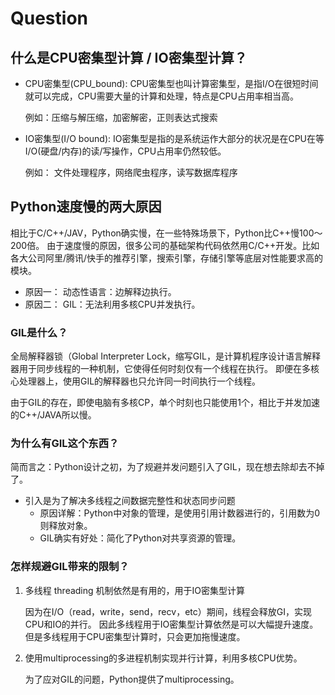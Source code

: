 # Question

## 什么是CPU密集型计算 / IO密集型计算？
  - CPU密集型(CPU_bound):
    CPU密集型也叫计算密集型，是指I/O在很短时间就可以完成，CPU需要大量的计算和处理，特点是CPU占用率相当高。
    
    例如：压缩与解压缩，加密解密，正则表达式搜索
  - IO密集型(I/O bound): 
    IO密集型是指的是系统运作大部分的状况是在CPU在等I/O(硬盘/内存)的读/写操作，CPU占用率仍然较低。
    
    例如： 文件处理程序，网络爬虫程序，读写数据库程序

## Python速度慢的两大原因
相比于C/C++/JAV，Python确实慢，在一些特殊场景下，Python比C++慢100～200倍。
由于速度慢的原因，很多公司的基础架构代码依然用C/C++开发。比如各大公司阿里/腾讯/快手的推荐引擎，搜索引擎，存储引擎等底层对性能要求高的模块。
- 原因一：
动态性语言：边解释边执行。
- 原因二：
GIL：无法利用多核CPU并发执行。
  
### GIL是什么？ 
全局解释器锁（Global Interpreter Lock，缩写GIL，是计算机程序设计语言解释器用于同步线程的一种机制，它使得任何时刻仅有一个线程在执行。
即便在多核心处理器上，使用GIL的解释器也只允许同一时间执行一个线程。

由于GIL的存在，即使电脑有多核CP，单个时刻也只能使用1个，相比于并发加速的C++/JAVA所以慢。

### 为什么有GIL这个东西？
简而言之：Python设计之初，为了规避并发问题引入了GIL，现在想去除却去不掉了。
- 引入是为了解决多线程之间数据完整性和状态同步问题
  - 原因详解：Python中对象的管理，是使用引用计数器进行的，引用数为0则释放对象。
  - GIL确实有好处：简化了Python对共享资源的管理。
  
### 怎样规避GIL带来的限制？
1. 多线程 threading 机制依然是有用的，用于IO密集型计算
  
    因为在I/O（read，write，send，recv，etc）期间，线程会释放GI，实现CPU和IO的并行。
    因此多线程用于IO密集型计算依然是可以大幅提升速度。但是多线程用于CPU密集型计算时，只会更加拖慢速度。

2. 使用multiprocessing的多进程机制实现并行计算，利用多核CPU优势。
    
    为了应对GIL的问题，Python提供了multiprocessing。